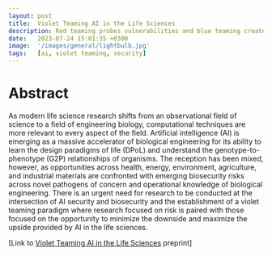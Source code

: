 ```yaml
---
layout: post
title:  Violet Teaming AI in the Life Sciences
description: Red teaming probes vulnerabilities and blue teaming creates defenses, violet teaming synthesizes both to build secure systems serving society. 
date:   2023-07-24 15:01:35 +0300
image:  '/images/general/lightbulb.jpg'
tags:   [ai, violet teaming, security]
---
```


# Abstract
As modern life science research shifts from an observational field of science to a field of engineering biology, 
computational techniques are more relevant to every aspect of the field. Artificial intelligence (AI) is emerging 
as a massive accelerator of biological engineering for its ability to learn the design paradigms of life (DPoL) 
and understand the genotype-to-phenotype (G2P) relationships of organisms. The reception has been mixed, however, 
as opportunities across health, energy, environment, agriculture, and industrial materials are confronted with 
emerging biosecurity risks across novel pathogens of concern and operational knowledge of biological engineering. 
There is an urgent need for research to be conducted at the intersection of AI security and biosecurity and the 
establishment of a violet teaming paradigm where research focused on risk is paired with those focused on the 
opportunity to minimize the downside and maximize the upside provided by AI in the life sciences.

[Link to [Violet Teaming AI in the Life Sciences](https://doi.org/10.5281/zenodo.8180395) preprint]
